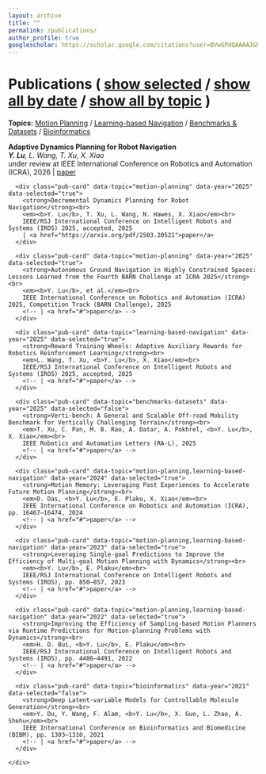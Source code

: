 ```yaml
---
layout: archive
title: ""
permalink: /publications/
author_profile: true
googlescholar: https://scholar.google.com/citations?user=BVwGPdQAAAAJ&hl=en
---
```


<html>
<body>

<div class="content-container">
  <div id="pub-container">
    <h1 class="subtitle">Publications
    (
        <a id="publication-by-selected" href="javascript:;" onClick="publicationBySelected();">show selected</a> /
        <a id="publication-by-date" href="javascript:;" onClick="publicationByDate();">show all by date</a> /
        <a id="publication-by-topic" href="javascript:;" onClick="publicationByTopic();">show all by topic</a>
    )
    </h1>
    <p class="subtitle-aux"><b>Topics:</b>
        <a href="#topic-motion-planning" onClick="return publicationByTopicSpecific(this)" data-topic="motion-planning">Motion Planning</a> /
        <a href="#topic-learning-based-navigation" onClick="return publicationByTopicSpecific(this)" data-topic="learning-based-navigation">Learning-based Navigation</a> /
        <a href="#topic-benchmarks-datasets" onClick="return publicationByTopicSpecific(this)" data-topic="benchmarks-datasets">Benchmarks & Datasets</a> /
        <a href="#topic-bioinformatics" onClick="return publicationByTopicSpecific(this)" data-topic="bioinformatics">Bioinformatics</a>
        <br />
    </p>
    <div id="pub-card-container" class="activated hide">
      <div class="pub-card" data-topic="learning-based-navigation" data-year="2026" data-selected="true">
        <strong>Adaptive Dynamics Planning for Robot Navigation</strong><br>
        <em><b>Y. Lu</b>, L. Wang, T. Xu, X. Xiao</em><br>
        under review at IEEE International Conference on Robotics and Automation (ICRA), 2026
        | <a href="https://arxiv.org/pdf/2510.05330">paper</a>
      </div>
      
      <div class="pub-card" data-topic="motion-planning" data-year="2025" data-selected="true">
        <strong>Decremental Dynamics Planning for Robot Navigation</strong><br>
        <em><b>Y. Lu</b>, T. Xu, L. Wang, N. Hawes, X. Xiao</em><br>
        IEEE/RSJ International Conference on Intelligent Robots and Systems (IROS) 2025, accepted, 2025
        | <a href="https://arxiv.org/pdf/2503.20521">paper</a>
      </div>
      
      <div class="pub-card" data-topic="motion-planning" data-year="2025" data-selected="true">
        <strong>Autonomous Ground Navigation in Highly Constrained Spaces: Lessons Learned from the Fourth BARN Challenge at ICRA 2025</strong><br>
        <em><b>Y. Lu</b>, et al.</em><br>
        IEEE International Conference on Robotics and Automation (ICRA) 2025, Competition Track (BARN Challenge), 2025
        <!-- | <a href="#">paper</a> -->
      </div>

      <div class="pub-card" data-topic="learning-based-navigation" data-year="2025" data-selected="true">
        <strong>Reward Training Wheels: Adaptive Auxiliary Rewards for Robotics Reinforcement Learning</strong><br>
        <em>L. Wang, T. Xu, <b>Y. Lu</b>, X. Xiao</em><br>
        IEEE/RSJ International Conference on Intelligent Robots and Systems (IROS) 2025, accepted, 2025
        <!-- | <a href="#">paper</a> -->
      </div>
      
      <div class="pub-card" data-topic="benchmarks-datasets" data-year="2025" data-selected="false">
        <strong>Verti-bench: A General and Scalable Off-road Mobility Benchmark for Vertically Challenging Terrain</strong><br>
        <em>T. Xu, C. Pan, M. B. Rao, A. Datar, A. Pokhrel, <b>Y. Lu</b>, X. Xiao</em><br>
        IEEE Robotics and Automation Letters (RA-L), 2025
        <!-- | <a href="#">paper</a> -->
      </div>
      
      <div class="pub-card" data-topic="motion-planning,learning-based-navigation" data-year="2024" data-selected="true">
        <strong>Motion Memory: Leveraging Past Experiences to Accelerate Future Motion Planning</strong><br>
        <em>D. Das, <b>Y. Lu</b>, E. Plaku, X. Xiao</em><br>
        IEEE International Conference on Robotics and Automation (ICRA), pp. 16467–16474, 2024
        <!-- | <a href="#">paper</a> -->
      </div>
      
      <div class="pub-card" data-topic="motion-planning,learning-based-navigation" data-year="2023" data-selected="true">
        <strong>Leveraging Single-goal Predictions to Improve the Efficiency of Multi-goal Motion Planning with Dynamics</strong><br>
        <em><b>Y. Lu</b>, E. Plaku</em><br>
        IEEE/RSJ International Conference on Intelligent Robots and Systems (IROS), pp. 850–857, 2023
        <!-- | <a href="#">paper</a> -->
      </div>
      
      <div class="pub-card" data-topic="motion-planning,learning-based-navigation" data-year="2022" data-selected="true">
        <strong>Improving the Efficiency of Sampling-based Motion Planners via Runtime Predictions for Motion-planning Problems with Dynamics</strong><br>
        <em>H. D. Bui, <b>Y. Lu</b>, E. Plaku</em><br>
        IEEE/RSJ International Conference on Intelligent Robots and Systems (IROS), pp. 4486–4491, 2022
        <!-- | <a href="#">paper</a> -->
      </div>
      
      <div class="pub-card" data-topic="bioinformatics" data-year="2021" data-selected="false">
        <strong>Deep Latent-variable Models for Controllable Molecule Generation</strong><br>
        <em>Y. Du, Y. Wang, F. Alam, <b>Y. Lu</b>, X. Guo, L. Zhao, A. Shehu</em><br>
        IEEE International Conference on Bioinformatics and Biomedicine (BIBM), pp. 1303–1310, 2021
        <!-- | <a href="#">paper</a> -->
      </div>
      
    </div>
  </div>
</div>

<script src="https://code.jquery.com/jquery-3.1.1.min.js" crossorigin="anonymous"></script>
<script type="text/javascript">
function isInViewport(element) {
    console.log(element);
    console.log($(element).length);
    console.log($(element).css("display"));
    console.log($(element).offset());
    var elementTop = $(element).offset().top;
    var elementBottom = elementTop + $(element).outerHeight();
    var viewportTop = $(window).scrollTop();
    var viewportBottom = viewportTop + $(window).height();
    return elementBottom > viewportTop && elementTop < viewportBottom;
}
var allPublications = null;
function publicationBySelected() {
    console.log("publicationBySelected called");
    var a = $("#publication-by-selected");
    if (a.hasClass("activated")) {
        return ;
    }
    $("#pub-container .subtitle a").removeClass("activated");
    $("#pub-container .subtitle-aux a").removeClass("activated");
    a.addClass("activated");
    $("#pub-card-container").html("");
    for (var pubId = 0; pubId < allPublications.length; pubId++) {
        var pub = $(allPublications[pubId]);
        if (pub.data("selected") == true) {
            $("#pub-card-container").append(pub).append("<br>");
        }
    }
}
function publicationByDate() {
    var a = $("#publication-by-date");
    if (a.hasClass("activated")) {
        return ;
    }
    $("#pub-container .subtitle a").removeClass("activated");
    $("#pub-container .subtitle-aux a").removeClass("activated");
    a.addClass("activated");
    $("#pub-card-container").html("");
    for (var pubId = 0; pubId < allPublications.length; pubId++) {
        if (pubId == 0 || $(allPublications[pubId-1]).data("year") != $(allPublications[pubId]).data("year")) {
            var year = $(allPublications[pubId]).data("year");
            $("#pub-card-container").append($("<h2 id='year-" + year.toString() + "'>" + year.toString() + "</h2>"));
        }
        $("#pub-card-container").append(allPublications[pubId]).append("<br>");
    }
}
function publicationByTopicInner() {
    var a = $("#publication-by-topic");
    if (a.hasClass("activated")) {
        return ;
    }
    $("#pub-container .subtitle a").removeClass("activated");
    a.addClass("activated");
    $("#pub-card-container").html("");
    console.log(allTopics);
    for (var topicId in allTopics) {
        console.log(topicId);
        var topic = allTopics[topicId].name;
        var topicTitle = allTopics[topicId].title;
        $("#pub-card-container").append($("<h2 id='topic-" + topic + "'>" + topicTitle + "</h2>"));
        for (var pubId = 0; pubId < allPublications.length; pubId++) {
            var pub = $(allPublications[pubId]);
            console.log(pub);
            if (pub.data("topic").indexOf(topic) != -1) {
                $("#pub-card-container").append(pub).append("<br>");
            }
        }
    }
}
function publicationByTopicSpecificInner(a) {
    if ($(a).hasClass("activated")) {
        return false;
    }
    $("#pub-container .subtitle-aux a").removeClass("activated");
    $(a).addClass("activated");
}
function publicationByTopic() {
    console.log("publicationByTopic called");
    publicationByTopicInner();
    publicationByTopicSpecificInner($("#pub-container .subtitle-aux a:first"));
    return true;
}
function publicationByTopicSpecific(a) {
    publicationByTopicInner();
    publicationByTopicSpecificInner(a);
    console.log(a);
    console.log(a.hash);
    var hash = a.hash;
    $(hash).prop('id', hash.substr(1) + '-noscroll');
    window.location.hash = hash;
    $(hash + '-noscroll').prop('id', hash.substr(1));
    if (!isInViewport(hash)) {
        $('html, body').animate({
            scrollTop: $(hash).offset().top
        }, 1000, function(){
        });
    }
    return false;
}
$(function() {
    getRealSize = function(bgImg) {
        var img = new Image();
        img.src = bgImg.attr("src");
        var width = img.width,
            height = img.height;
        return {
            width: width,
            height: height
        }
    };
    getRealWindowSize = function() {
        var winWidth = null,
            winHeight = null;
        if (window.innerWidth) winWidth = window.innerWidth;
        else if ((document.body) && (document.body.clientWidth)) winWidth = document.body.clientWidth;
        if (window.innerHeight) winHeight = window.innerHeight;
        else if ((document.body) && (document.body.clientHeight)) winHeight = document.body.clientHeight;
        if (document.documentElement && document.documentElement.clientHeight && document.documentElement.clientWidth) {
            winHeight = document.documentElement.clientHeight;
            winWidth = document.documentElement.clientWidth
        }
        return {
            width: winWidth,
            height: winHeight
        }
    };
    fullBg = function() {
        var bgImg = $("#background");
        var mainContainer = $("#main");
        var firstFire = null;
        if (bgImg.length == 0) {
            return ;
        }
        function resizeImg() {
            var realSize = getRealSize(bgImg);
            var imgWidth = realSize.width;
            var imgHeight = realSize.height;
            if (imgWidth == 0 || imgHeight == 0) {
                setTimeout(function() {
                    resizeImg();
                }, 200);
            }
            console.log(realSize);
            var realWinSize = getRealWindowSize();
            var winWidth = realWinSize.width;
            var winHeight = realWinSize.height;
            var widthRatio = winWidth / imgWidth;
            var heightRatio = winHeight / imgHeight;
            console.log(realWinSize);
            if (widthRatio > heightRatio) {
                bgImg.width(imgWidth * widthRatio + 'px').height(imgHeight * widthRatio + 'px').css({'top':
                    -(imgHeight * widthRatio - winHeight) / 10 * 5 + 'px', 'left': '0'})
            } else {
                bgImg.width(imgWidth * heightRatio + 'px').height(imgHeight * heightRatio + 'px').css({'left':
                    -(imgWidth * heightRatio - winWidth) / 10 * 3 + 'px', 'top': '0'})
            }
        }
        resizeImg();
        window.onresize = function() {
            if (firstFire === null) {
                firstFire = setTimeout(function() {
                    resizeImg();
                    firstFire = null
                }, 100)
            }
        }
    };
    targetColor = $("#main-content-container .name").css("color");
    animatedLink = function(speed) {
        $("#main-content-container .col-link li").hover(function() {
            $(this).find('.icon').animate({
                color: targetColor,
                borderColor: targetColor
            }, speed);
            $(this).find('.caption').animate({
                color: targetColor
            })
        }, function() {
            $(this).find('.icon').animate({
                borderColor: '#cccccc',
                color: '#cccccc'
            }, speed);
            $(this).find('.caption').animate({
                color: '#cccccc'
            })
        })
    };
    allPublications = $("#pub-card-container .pub-card");
    allTopicsLink = $("#pub-container .subtitle-aux a");
    allTopics = [];
    for (var topicId = 0; topicId < allTopicsLink.length; topicId++) {
        allTopics.push({name: $(allTopicsLink[topicId]).data("topic"), title: $(allTopicsLink[topicId]).html()});
    }
    $("#publication-by-selected").click();
    $("#pub-card-container").removeClass("hide");
});
</script>
</body>
</html>
